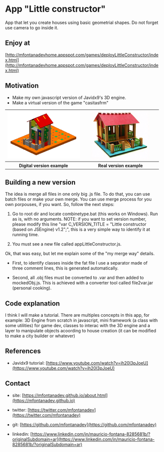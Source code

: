 
# App "Little constructor"
 
App that let you create houses using basic geometrial shapes. Do not forget use camera to go inside it.

## Enjoy at
[http://mfontanadevhome.appspot.com/games/deployLittleConstructor/index.html](http://mfontanadevhome.appspot.com/games/deployLittleConstructor/index.html)

## Motivation
- Make my own javascript version of Javidx9's 3D engine.
- Make a virtual version of the game "casitasfrm"

<table>
	<tr>
		<th width="360px" align="center">
		<img width="260px" src="https://github.com/mfontanadev/appLittleConstructor/blob/master/doc/poc_house_leftside.png?raw=true">
		</th>
		<th width="360px" align="center">
		<img width="190px" src="https://github.com/mfontanadev/appLittleConstructor/blob/master/doc/poc_house_rightside.png?raw=true?raw=true">
		</th>
	</tr>
	<tr>
		<th align="center">
			Digital version example
		</th>
		<th align="center">
			Real version example
		</th>
	</tr>
</table>

## Building a new version

The idea is merge all files in one only big .js file. To do that, you can use batch files or make your own merge. You can use merge process for you own porpouses, if you want. So, follow the next steps:

1. Go to root dir and locate combinetype.bat (this works on Windows). Run as is, with no arguments.
NOTE: if you want to set version number, please modify this line "var C_VERSION_TITLE = "Little constructor (based on JSEngine) v1.2";", this is a very simple way to identify it at running time.

2. You must see a new file called appLittleConstructor.js.

Ok, that was easy, but let me explain some of the "my merge way" details.

* First, to identify classes inside the fat file I use a separator made of three comment lines, this is generated automatically.  

* Second, all .obj files must be converted to .var and then added to mockedObj.js. This is achieved with a converter tool called file2var.jar (personal cooking).

## Code explanation

I think I will make a tutorial. There are multiples concepts in this app, for example: 3D Engine from scratch in javascript, mini framework (a class with some utilities) for game dev, classes to interac with the 3D engine and a layer to manipulate objects acoording to house creation (it can be modified to make a city builder or whatever)

## References

* Javidx9 tutorial: [https://www.youtube.com/watch?v=ih20l3pJoeU](https://www.youtube.com/watch?v=ih20l3pJoeU)

## Contact

* site: [https://mfontanadev.github.io/about.html](https://mfontanadev.github.io)

* twitter: [https://twitter.com/mfontanadev](https://twitter.com/mfontanadev)

* git: [https://github.com/mfontanadev](https://github.com/mfontanadev)

* linkedin: [https://www.linkedin.com/in/mauricio-fontana-8285681b/?originalSubdomain=ar](https://www.linkedin.com/in/mauricio-fontana-8285681b/?originalSubdomain=ar)


